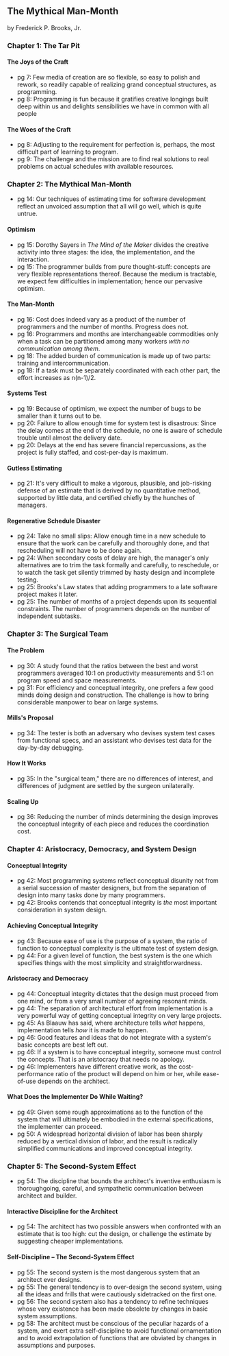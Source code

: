 ## The Mythical Man-Month

by Frederick P. Brooks, Jr.

### Chapter 1: The Tar Pit

#### The Joys of the Craft

* pg 7: Few media of creation are so flexible, so easy to polish and rework, so readily capable of realizing grand conceptual structures, as programming.
* pg 8: Programming is fun because it gratifies creative longings built deep within us and delights sensibilities we have in common with all people

#### The Woes of the Craft

* pg 8: Adjusting to the requirement for perfection is, perhaps, the most difficult part of learning to program.
* pg 9: The challenge and the mission are to find real solutions to real problems on actual schedules with available resources.

### Chapter 2: The Mythical Man-Month

* pg 14: Our techniques of estimating time for software development reflect an unvoiced assumption that all will go well, which is quite untrue.

#### Optimism

* pg 15: Dorothy Sayers in *The Mind of the Maker* divides the creative activity into three stages: the idea, the implementation, and the interaction.
* pg 15: The programmer builds from pure thought-stuff: concepts are very flexible representations thereof. Because the medium is tractable, we expect few difficulties in implementation; hence our pervasive optimism.

#### The Man-Month

* pg 16: Cost does indeed vary as a product of the number of programmers and the number of months. Progress does not.
* pg 16: Programmers and months are interchangeable commodities only when a task can be partitioned among many workers _with no communication among them_.
* pg 18: The added burden of communication is made up of two parts: training and intercommunication.
* pg 18: If a task must be separately coordinated with each other part, the effort increases as n(n-1)/2.

#### Systems Test

* pg 19: Because of optimism, we expect the number of bugs to be smaller than it turns out to be.
* pg 20: Failure to allow enough time for system test is disastrous: Since the delay comes at the end of the schedule, no one is aware of schedule trouble until almost the delivery date.
* pg 20: Delays at the end has severe financial repercussions, as the project is fully staffed, and cost-per-day is maximum.

#### Gutless Estimating

* pg 21: It's very difficult to make a vigorous, plausible, and job-risking defense of an estimate that is derived by no quantitative method, supported by little data, and certified chiefly by the hunches of managers.

#### Regenerative Schedule Disaster

* pg 24: Take no small slips: Allow enough time in a new schedule to ensure that the work can be carefully and thoroughly done, and that rescheduling will not have to be done again.
* pg 24: When secondary costs of delay are high, the manager's only alternatives are to trim the task formally and carefully, to reschedule, or to watch the task get silently trimmed by hasty design and incomplete testing.
* pg 25: Brooks's Law states that adding programmers to a late software project makes it later.
* pg 25: The number of months of a project depends upon its sequential constraints. The number of programmers depends on the number of independent subtasks.

### Chapter 3: The Surgical Team

#### The Problem

* pg 30: A study found that the ratios between the best and worst programmers averaged 10:1 on productivity measurements and 5:1 on program speed and space measurements.
* pg 31: For efficiency and conceptual integrity, one prefers a few good minds doing design and construction. The challenge is how to bring considerable manpower to bear on large systems.

#### Mills's Proposal

* pg 34: The tester is both an adversary who devises system test cases from functional specs, and an assistant who devises test data for the day-by-day debugging.

#### How It Works

* pg 35: In the "surgical team," there are no differences of interest, and differences of judgment are settled by the surgeon unilaterally.

#### Scaling Up

* pg 36: Reducing the number of minds determining the design improves the conceptual integrity of each piece and reduces the coordination cost.

### Chapter 4: Aristocracy, Democracy, and System Design

#### Conceptual Integrity

* pg 42: Most programming systems reflect conceptual disunity not from a serial succession of master designers, but from the separation of design into many tasks done by many programmers.
* pg 42: Brooks contends that conceptual integrity is _the_ most important consideration in system design.

#### Achieving Conceptual Integrity

* pg 43: Because ease of use is the purpose of a system, the ratio of function to conceptual complexity is the ultimate test of system design.
* pg 44: For a given level of function, the best system is the one which specifies things with the most simplicity and straightforwardness.

#### Aristocracy and Democracy

* pg 44: Conceptual integrity dictates that the design must proceed from one mind, or from a very small number of agreeing resonant minds.
* pg 44: The separation of architectural effort from implementation is a very powerful way of getting conceptual integrity on very large projects.
* pg 45: As Blaauw has said, where architecture tells _what_ happens, implementation tells _how_ it is made to happen.
* pg 46: Good features and ideas that do not integrate with a system's basic concepts are best left out.
* pg 46: If a system is to have conceptual integrity, someone must control the concepts. That is an aristocracy that needs no apology.
* pg 46: Implementers have different creative work, as the cost-performance ratio of the product will depend on him or her, while ease-of-use depends on the architect.

#### What Does the Implementer Do While Waiting?

* pg 49: Given some rough approximations as to the function of the system that will ultimately be embodied in the external specifications, the implementer can proceed.
* pg 50: A widespread horizontal division of labor has been sharply reduced by a vertical division of labor, and the result is radically simplified communications and improved conceptual integrity.

### Chapter 5: The Second-System Effect

* pg 54: The discipline that bounds the architect's inventive enthusiasm is thoroughgoing, careful, and sympathetic communication between architect and builder.

#### Interactive Discipline for the Architect

* pg 54: The architect has two possible answers when confronted with an estimate that is too high: cut the design, or challenge the estimate by suggesting cheaper implementations.

#### Self-Discipline – The Second-System Effect

* pg 55: The second system is the most dangerous system that an architect ever designs.
* pg 55: The general tendency is to over-design the second system, using all the ideas and frills that were cautiously sidetracked on the first one.
* pg 56: The second system also has a tendency to refine techniques whose very existence has been made obsolete by changes in basic system assumptions.
* pg 58: The architect must be conscious of the peculiar hazards of a system, and exert extra self-discipline to avoid functional ornamentation and to avoid extrapolation of functions that are obviated by changes in assumptions and purposes.
